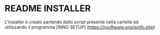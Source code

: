 # README INSTALLER

L'installer è creato partendo dallo script presente nella cartelle ed utilizzando il programma [INNO SETUP] (https://jrsoftware.org/isinfo.php)